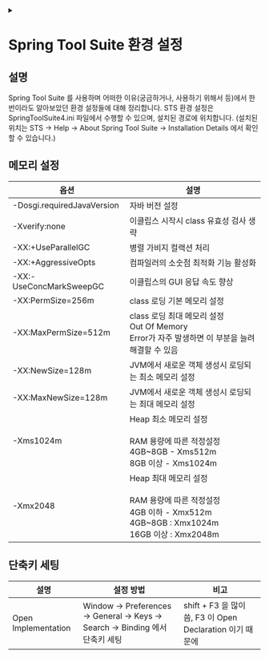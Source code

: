 <link rel="stylesheet" type="text/css" href="/css/header.css">
<link rel="stylesheet" type="text/css" href="/css/bootstrap/5.3.0-alpha1/bootstrap.css">
<div class="sticky-top bg-white pt-1 pb-2" id="header-div-max"></div>
<details id="display-none"><summary></summary>
  <script src="/js/header.js" defer="defer"></script>
  <script src="/js/bootstrap/5.3.0-alpha1/bootstrap.bundle.js" defer="defer"></script>
</details>

# Spring Tool Suite 환경 설정
## 설명
Spring Tool Suite 를 사용하며 어떠한 이유(궁금하거나, 사용하기 위해서 등)에서 한 번이라도 알아보았던 환경 설정들에 대해 정리합니다.
STS 환경 설정은 SpringToolSuite4.ini 파일에서 수행할 수 있으며, 설치된 경로에 위치합니다. (설치된 위치는 STS -> Help -> About Spring Tool Suite -> Installation Details 에서 확인할 수 있습니다.)

## 메모리 설정

|옵션|설명|
|---|---|
|-Dosgi.requiredJavaVersion	| 자바 버전 설정 |
|-Xverify:none | 이클립스 시작시 class 유효성 검사 생략 | 
|-XX:+UseParallelGC | 병렬 가비지 컬랙션 처리 | 
|-XX:+AggressiveOpts | 컴파일러의 소숫점 최적화 기능 활성화 | 
|-XX:-UseConcMarkSweepGC | 이클립스의 GUI 응답 속도 향상 | 
|-XX:PermSize=256m | class 로딩 기본 메모리 설정 | 
|-XX:MaxPermSize=512m |  class 로딩 최대 메모리 설정<br/> Out Of Memory <br/>Error가 자주 발생하면 이 부분을 늘려 해결할 수 있음 | 
|-XX:NewSize=128m | JVM에서 새로운 객체 생성시 로딩되는 최소 메모리 설정 | 
|-XX:MaxNewSize=128m | JVM에서 새로운 객체 생성시 로딩되는 최대 메모리 설정 | 
|-Xms1024m | Heap 최소 메모리 설정 <br/><br/> RAM 용량에 따른 적정설정<br/> 4GB~8GB - Xms512m <br/> 8GB 이상 - Xms1024m <br/> |
|-Xmx2048 | Heap 최대 메모리 설정 <br/><br/> RAM 용량에 따른 적정설정 <br/> 4GB 이하 - Xmx512m <br/> 4GB~8GB : Xmx1024m <br/> 16GB 이상 : Xmx2048m  <br/> |

## 단축키 세팅

|설명|설정 방법|비고|
|---|---|---|
| Open Implementation | Window -> Preferences -> General -> Keys -> Search -> Binding 에서 단축키 세팅 | shift + F3 을 많이 씀, F3 이 Open Declaration 이기 때문에 |